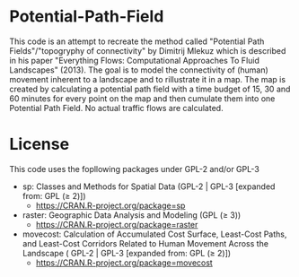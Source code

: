 # Potential-Path-Field
This code is an attempt to recreate the method called "Potential Path Fields"/"topogryphy of connectivity" by Dimitrij Mlekuz which is described in his paper "Everything Flows: Computational Approaches To Fluid Landscapes" (2013).
The goal is to model the connectivity of (human) movement inherent to a landscape and to rillustrate it in a map.
The map is created by calculating a potential path field with a time budget of 15, 30 and 60 minutes for every point on the map and then cumulate them into one Potential Path Field.
No actual traffic flows are calculated.

# License
This code uses the fopllowing packages under GPL-2 and/or GPL-3
* sp: Classes and Methods for Spatial Data (GPL-2 | GPL-3 [expanded from: GPL (≥ 2)])
  * https://CRAN.R-project.org/package=sp
* raster: Geographic Data Analysis and Modeling (GPL (≥ 3))
  * https://CRAN.R-project.org/package=raster
* movecost: Calculation of Accumulated Cost Surface, Least-Cost Paths, and Least-Cost Corridors Related to Human Movement Across the Landscape ( GPL-2 | GPL-3 [expanded from: GPL (≥ 2)])
  * https://CRAN.R-project.org/package=movecost
